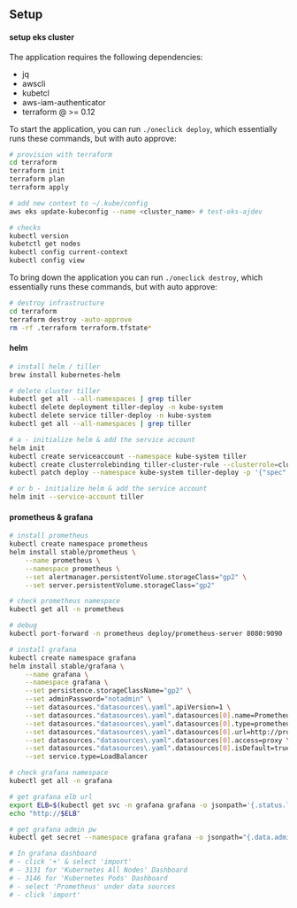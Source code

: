 ## Setup

#### setup eks cluster

The application requires the following dependencies:

  - jq
  - awscli
  - kubetcl
  - aws-iam-authenticator
  - terraform @ >= 0.12

To start the application, you can run `./oneclick deploy`, which essentially runs these commands, but with auto approve:
```sh
# provision with terraform
cd terraform
terraform init
terraform plan
terraform apply

# add new context to ~/.kube/config
aws eks update-kubeconfig --name <cluster_name> # test-eks-ajdev

# checks
kubectl version
kubetctl get nodes
kubectl config current-context
kubectl config view
```

To bring down the application you can run `./oneclick destroy`, which essentially runs these commands, but with auto approve:
```sh
# destroy infrastructure
cd terraform
terraform destroy -auto-approve
rm -rf .terraform terraform.tfstate*
```

#### helm

```sh
# install helm / tiller
brew install kubernetes-helm

# delete cluster tiller
kubectl get all --all-namespaces | grep tiller
kubectl delete deployment tiller-deploy -n kube-system
kubectl delete service tiller-deploy -n kube-system
kubectl get all --all-namespaces | grep tiller

# a - initialize helm & add the service account
helm init 
kubectl create serviceaccount --namespace kube-system tiller
kubectl create clusterrolebinding tiller-cluster-rule --clusterrole=cluster-admin --serviceaccount=kube-system:tiller
kubectl patch deploy --namespace kube-system tiller-deploy -p '{"spec":{"template":{"spec":{"serviceAccount":"tiller"}}}}'

# or b - initialize helm & add the service account
helm init --service-account tiller
```

#### prometheus & grafana

```sh
# install prometheus
kubectl create namespace prometheus
helm install stable/prometheus \
    --name prometheus \
    --namespace prometheus \
    --set alertmanager.persistentVolume.storageClass="gp2" \
    --set server.persistentVolume.storageClass="gp2"

# check prometheus namespace
kubectl get all -n prometheus

# debug
kubectl port-forward -n prometheus deploy/prometheus-server 8080:9090

# install grafana
kubectl create namespace grafana
helm install stable/grafana \
    --name grafana \
    --namespace grafana \
    --set persistence.storageClassName="gp2" \
    --set adminPassword="notadmin" \
    --set datasources."datasources\.yaml".apiVersion=1 \
    --set datasources."datasources\.yaml".datasources[0].name=Prometheus \
    --set datasources."datasources\.yaml".datasources[0].type=prometheus \
    --set datasources."datasources\.yaml".datasources[0].url=http://prometheus-server.prometheus.svc.cluster.local \
    --set datasources."datasources\.yaml".datasources[0].access=proxy \
    --set datasources."datasources\.yaml".datasources[0].isDefault=true \
    --set service.type=LoadBalancer

# check grafana namespace
kubectl get all -n grafana

# get grafana elb url
export ELB=$(kubectl get svc -n grafana grafana -o jsonpath='{.status.loadBalancer.ingress[0].hostname}')
echo "http://$ELB"

# get grafana admin pw
kubectl get secret --namespace grafana grafana -o jsonpath="{.data.admin-password}" | base64 --decode ; echo

# In grafana dashboard
# - click '+' & select 'import' 
# - 3131 for 'Kubernetes All Nodes' Dashboard
# - 3146 for 'Kubernetes Pods' Dashboard
# - select 'Prometheus' under data sources
# - click 'import'
```